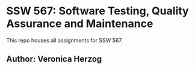 # SSW 567: Software Testing, Quality Assurance and Maintenance
This repo houses all assignments for SSW 567.

## Author: Veronica Herzog
